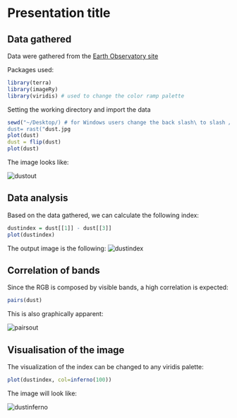 # Presentation title

## Data gathered 

Data were gathered from the [Earth Observatory site](https://earthobservatory.nasa.gov/)

Packages used: 

```r
library(terra)
library(imageRy)
library(viridis) # used to change the color ramp palette
```

Setting the working directory and import the data

```r
sewd("~/Desktop/) # for Windows users change the back slash\ to slash /
dust= rast("dust.jpg
plot(dust)
dust = flip(dust)
plot(dust)
```

The image looks like:

![dustout](https://github.com/user-attachments/assets/c9e950e6-05ad-463c-89bc-b2d81a808b7d)

## Data analysis 

Based on the data gathered, we can calculate the following index: 

```r
dustindex = dust[[1]] - dust[[3]]
plot(dustindex)
```

The output image is the following: 
![dustindex](https://github.com/user-attachments/assets/1d99d740-0f43-4f7a-b50f-a0ddb78321fe)

## Correlation of bands 

Since the RGB is composed by visible bands, a high correlation is expected:

```r
pairs(dust)
```

This is also graphically apparent:

![pairsout](https://github.com/user-attachments/assets/c16c84dd-dc4f-42f9-be48-75a9d3b17a4e)

## Visualisation of the image 

The visualization of the index can be changed to any viridis palette:

``` r
plot(dustindex, col=inferno(100))
```

The image will look like:

![dustinferno](https://github.com/user-attachments/assets/f871cc40-afb8-4d0b-9ce0-b3d6bcb7ace0)
